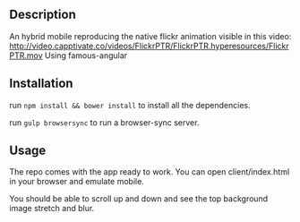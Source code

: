 ## Description
An hybrid mobile reproducing the native flickr animation visible in this video: http://video.capptivate.co/videos/FlickrPTR/FlickrPTR.hyperesources/FlickrPTR.mov
Using famous-angular

## Installation
run `npm install && bower install` to install all the dependencies.

run `gulp browsersync` to run a browser-sync server.

## Usage
The repo comes with the app ready to work. You can open client/index.html in your browser and emulate mobile.

You should be able to scroll up and down and see the top background image stretch and blur.



